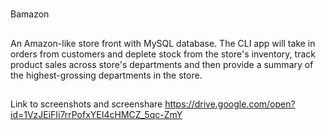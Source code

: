 # 
Bamazon

##
An Amazon-like store front with MySQL database. The CLI app will take in orders from customers and deplete stock from the store's inventory, track product sales across store's departments and then provide a summary of the highest-grossing departments in the store.

##
Link to screenshots and screenshare 
https://drive.google.com/open?id=1VzJEiFIi7rrPofxYEI4cHMCZ_5qc-ZmY
